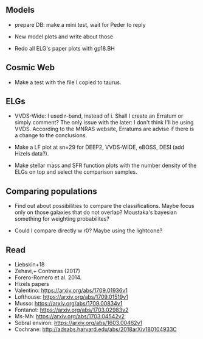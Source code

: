 ## Models ##

* prepare DB: make a mini test, wait for Peder to reply

* New model plots and write about those

* Redo all ELG's paper plots with gp18.BH

## Cosmic Web ##

* Make a test with the file I copied to taurus.


## ELGs ##

* VVDS-Wide: I used r-band, instead of i. Shall I create an Erratum or simply comment? The only issue with the later: I don't think I'll be using VVDS. According to the MNRAS website, Erratums are advise if there is a change to the conclusions.

* Make a LF plot at sn=29 for DEEP2, VVDS-WIDE, eBOSS, DESI (add Hizels data?). 

* Make stellar mass and SFR function plots with the number density of the ELGs on top and select the comparison samples.

## Comparing populations ##

* Find out about possibilities to compare the classifications. Maybe focus only on those galaxies that do not overlap? Moustaka's bayesian something for weighting probabilites?

* Could I compare directly w r0? Maybe using the lightcone?

## Read ##
* Liebskin+18
* Zehavi,+ Contreras (2017)
* Forero-Romero et al. 2014.
* Hizels papers
* Valentino: https://arxiv.org/abs/1709.01936v1
* Lofthouse: https://arxiv.org/abs/1709.01519v1
* Musso: https://arxiv.org/abs/1709.00834v1
* Fontanot: https://arxiv.org/abs/1703.02983v2
* Ms-Mh: https://arxiv.org/abs/1703.04542v2
* Sobral environ: https://arxiv.org/abs/1603.00462v1
* Cochrane: http://adsabs.harvard.edu/abs/2018arXiv180104933C